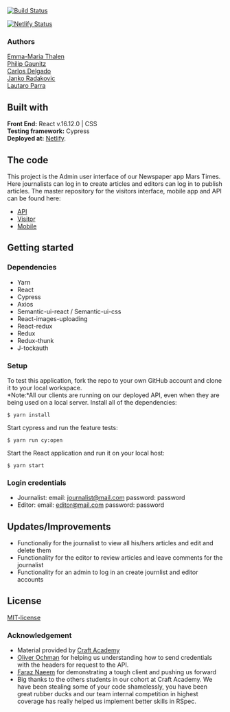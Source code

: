 [![Build Status](https://semaphoreci.com/api/v1/carltesio/newsroom_3_client_admin/branches/dependabot-npm_and_yarn-jquery-3-5-0/badge.svg)](https://semaphoreci.com/carltesio/newsroom_3_client_admin)

[![Netlify Status](https://api.netlify.com/api/v1/badges/bc01a02b-df7a-43b6-8e4f-484210071cf8/deploy-status)](https://app.netlify.com/sites/newsroom-ca-challenge-admin/deploys)
### Authors
[Emma-Maria Thalen](https://github.com/emtalen)  
[Philip Gaunitz](https://github.com/pgauntiz)  
[Carlos Delgado](https://github.com/Carltesio)  
[Janko Radakovic](https://github.com/MadFarmer101)  
[Lautaro Parra](https://github.com/dernathul) 

## Built with
**Front End:** React v.16.12.0 | CSS  
**Testing framework:** Cypress  
**Deployed at:** [Netlify](https://admin-marstimes.netlify.com/).

## The code   
This project is the Admin user interface of our Newspaper app Mars Times. Here journalists can log in to create articles and editors can log in to publish articles. 
The master repository for the visitors interface, mobile app and API can be found here:
* [API](https://github.com/CraftAcademy/newsroom_3_api.git)
* [Visitor](https://github.com/CraftAcademy/newsroom_3_client_user.git)
* [Mobile](https://github.com/CraftAcademy/newsroom_3_mobile_app.git)

## Getting started
### Dependencies  
* Yarn
* React
* Cypress
* Axios
* Semantic-ui-react / Semantic-ui-css
* React-images-uploading
* React-redux
* Redux
* Redux-thunk
* J-tockauth

### Setup   
To test this application, fork the repo to your own GitHub account and clone it to your local workspace. </br>
*Note:*All our clients are running on our deployed API, even when they are being used on a local server. 
Install all of the dependencies:    
```
$ yarn install
```  
Start cypress and run the feature tests:  
```
$ yarn run cy:open
```
Start the React application and run it on your local host:
```
$ yarn start
```

### Login credentials
- Journalist: email: journalist@mail.com password: password
- Editor: email: editor@mail.com password: password

## Updates/Improvements   
- Functionaliy for the journalist to view all his/hers articles and edit and delete them
- Functionality for the editor to review articles and leave comments for the journalist
- Functionality for an admin to log in an create journlist and editor accounts

## License  
[MIT-license](https://en.wikipedia.org/wiki/MIT_License)

### Acknowledgement  
- Material provided by [Craft Academy](https://craftacademy.se)
- [Oliver Ochman](https://github.com/oliverochman/) for helping us understanding how to send credentials with the headers for request to the API. 
- [Faraz Naeem](https://github.com/faraznaeem) for demonstrating a tough client and pushing us forward
- Big thanks to the others students in our cohort at Craft Academy. We have been stealing some of your code shamelessly, you have been great rubber ducks and our team internal competition in highest coverage has really helped us implement better skills in RSpec. 